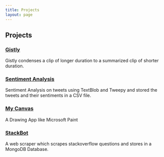 ```yaml
---
title: Projects
layout: page
---
```


## Projects

### [Gistly]()
Gistly condenses a clip of longer duration to a summarized clip of shorter duration.


### [Sentiment Analysis](https://github.com/JayKanakiya/sentiment_analysis)
Sentiment Analysis on tweets using TextBlob and Tweepy and stored the tweets and their sentiments in a CSV file.

### [My Canvas]()
A Drawing App like Microsoft Paint

### [StackBot](https://github.com/JayKanakiya/StackBot)
A web scraper which scrapes stackoverflow questions and stores in a MongoDB Database.


